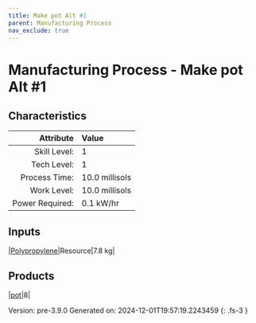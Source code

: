 ```yaml
---
title: Make pot Alt #1
parent: Manufacturing Process
nav_exclude: true
---
```

# Manufacturing Process - Make pot Alt #1


## Characteristics

| Attribute      | Value |
|--------:|:------|
|Skill Level:|1|
|Tech Level:|1|
|Process Time:|10.0 millisols|
|Work Level:|10.0 millisols|
|Power Required:|0.1 kW/hr|

## Inputs

|[Polypropylene](../resource/polypropylene.html)|Resource|7.8 kg|

## Products

|[pot](../null/pot.html)|8|


Version: pre-3.9.0 Generated on: 2024-12-01T19:57:19.2243459
{: .fs-3 }

